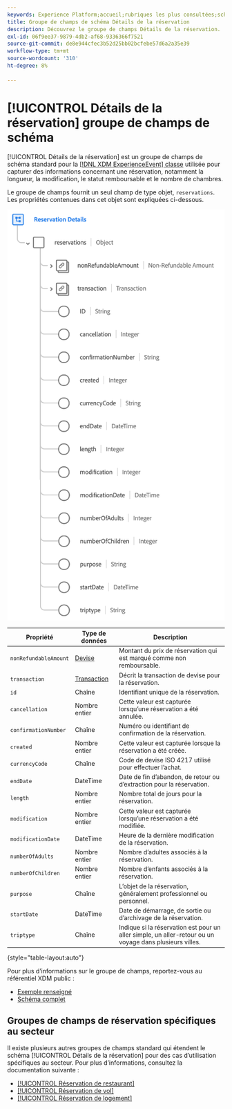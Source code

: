 ```yaml
---
keywords: Experience Platform;accueil;rubriques les plus consultées;schéma;XDM;ExperienceEvent;champs;schémas;schémas;conception de schéma;groupe de champs;groupe de champs;réservation;détails de réservation;;page d’accueil;schéma;schéma;schéma;schéma;schéma;groupe de champs;groupe de champs;groupe de réservation;détails de réservation
title: Groupe de champs de schéma Détails de la réservation
description: Découvrez le groupe de champs Détails de la réservation.
exl-id: 06f9ee37-9879-4db2-af68-9336366f7521
source-git-commit: de8e944cfec3b52d25bb02bcfebe57d6a2a35e39
workflow-type: tm+mt
source-wordcount: '310'
ht-degree: 8%

---
```


# [!UICONTROL Détails de la réservation] groupe de champs de schéma

[!UICONTROL Détails de la réservation] est un groupe de champs de schéma standard pour la [[!DNL XDM ExperienceEvent] classe](../../classes/experienceevent.md) utilisée pour capturer des informations concernant une réservation, notamment la longueur, la modification, le statut remboursable et le nombre de chambres.

Le groupe de champs fournit un seul champ de type objet, `reservations`. Les propriétés contenues dans cet objet sont expliquées ci-dessous.

![Structure des détails de réservation](../../images/field-groups/reservation-details.png)

| Propriété | Type de données | Description |
| --- | --- | --- |
| `nonRefundableAmount` | [Devise](../../data-types/currency.md) | Montant du prix de réservation qui est marqué comme non remboursable. |
| `transaction` | [Transaction](../../data-types/transaction.md) | Décrit la transaction de devise pour la réservation. |
| `id` | Chaîne | Identifiant unique de la réservation. |
| `cancellation` | Nombre entier | Cette valeur est capturée lorsqu’une réservation a été annulée. |
| `confirmationNumber` | Chaîne | Numéro ou identifiant de confirmation de la réservation. |
| `created` | Nombre entier | Cette valeur est capturée lorsque la réservation a été créée. |
| `currencyCode` | Chaîne | Code de devise ISO 4217 utilisé pour effectuer l’achat. |
| `endDate` | DateTime | Date de fin d’abandon, de retour ou d’extraction pour la réservation. |
| `length` | Nombre entier | Nombre total de jours pour la réservation. |
| `modification` | Nombre entier | Cette valeur est capturée lorsqu’une réservation a été modifiée. |
| `modificationDate` | DateTime | Heure de la dernière modification de la réservation. |
| `numberOfAdults` | Nombre entier | Nombre d’adultes associés à la réservation. |
| `numberOfChildren` | Nombre entier | Nombre d’enfants associés à la réservation. |
| `purpose` | Chaîne | L’objet de la réservation, généralement professionnel ou personnel. |
| `startDate` | DateTime | Date de démarrage, de sortie ou d’archivage de la réservation. |
| `triptype` | Chaîne | Indique si la réservation est pour un aller simple, un aller-retour ou un voyage dans plusieurs villes. |

{style="table-layout:auto"}

Pour plus d’informations sur le groupe de champs, reportez-vous au référentiel XDM public :

* [Exemple renseigné](https://github.com/adobe/xdm/blob/master/components/fieldgroups/experience-event/industry-verticals/experienceevent-reservation-details.example.1.json)
* [Schéma complet](https://github.com/adobe/xdm/blob/master/components/fieldgroups/experience-event/industry-verticals/experienceevent-reservation-details.schema.json)

## Groupes de champs de réservation spécifiques au secteur

Il existe plusieurs autres groupes de champs standard qui étendent le schéma [!UICONTROL Détails de la réservation] pour des cas d’utilisation spécifiques au secteur. Pour plus d’informations, consultez la documentation suivante :

* [[!UICONTROL Réservation de restaurant]](./dining-reservation.md)
* [[!UICONTROL Réservation de vol]](./flight-reservation.md)
* [[!UICONTROL Réservation de logement]](./lodging-reservation.md)
